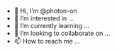 - 👋 Hi, I’m @photon-on
- 👀 I’m interested in ...
- 🌱 I’m currently learning ...
- 💞️ I’m looking to collaborate on ...
- 📫 How to reach me ...

<!---
photon-on/photon-on is a ✨ special ✨ repository because its `README.md` (this file) appears on your GitHub profile.
You can click the Preview link to take a look at your changes.
--->
